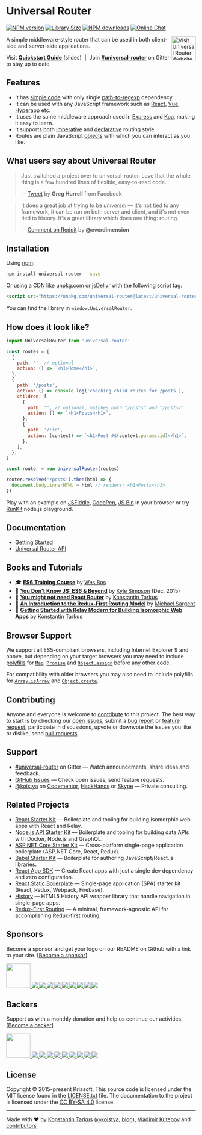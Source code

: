 # Universal Router

[![NPM version](https://img.shields.io/npm/v/universal-router.svg?maxAge=3600)](https://www.npmjs.com/package/universal-router)
[![Library Size](http://img.badgesize.io/kriasoft/universal-router/master/dist/universal-router.min.js.svg?compression=gzip&label=size&maxAge=3600)](https://bundlephobia.com/result?p=universal-router)
[![NPM downloads](https://img.shields.io/npm/dm/universal-router.svg?maxAge=3600)](https://npm-stat.com/charts.html?package=universal-router)
[![Online Chat](https://badges.gitter.im/kriasoft/universal-router.svg)](https://gitter.im/kriasoft/universal-router)

<a href="https://www.kriasoft.com/universal-router/" target="_blank">
  <img width="64" height="64" align="right" alt="Visit Universal Router Website"
  src="https://rawgit.com/kriasoft/universal-router/master/logo.svg" />
</a>

A simple middleware-style router that can be used in both client-side and server-side applications.

Visit **[Quickstart Guide](http://slides.com/koistya/universal-router)** (slides) &nbsp;|&nbsp;
Join **[#universal-router](https://gitter.im/kriasoft/universal-router)** on Gitter to stay up to date

## Features

* It has [simple code](https://github.com/kriasoft/universal-router/blob/master/src/UniversalRouter.js)
  with only single [path-to-regexp](https://github.com/pillarjs/path-to-regexp) dependency.
* It can be used with any JavaScript framework such as
  [React](https://reactjs.org/), [Vue](https://vuejs.org/), [Hyperapp](https://hyperapp.js.org/) etc.
* It uses the same middleware approach used in [Express](http://expressjs.com/) and [Koa](http://koajs.com/),
  making it easy to learn.
* It supports both [imperative](https://en.wikipedia.org/wiki/Imperative_programming) and
  [declarative](https://en.wikipedia.org/wiki/Declarative_programming) routing style.
* Routes are plain JavaScript
  [objects](https://developer.mozilla.org/en-US/docs/Web/JavaScript/Reference/Operators/Object_initializer)
  with which you can interact as you like.

## What users say about Universal Router

> Just switched a project over to universal-router.
> Love that the whole thing is a few hundred lines of flexible, easy-to-read code.
>
> -- [Tweet](https://twitter.com/wincent/status/862115805378494464) by **Greg Hurrell** from Facebook

> It does a great job at trying to be _universal_ — it's not tied to any framework,
> it can be run on both server and client, and it's not even tied to history.
> It's a great library which does one thing: routing.
>
> -- [Comment on Reddit](https://www.reddit.com/r/reactjs/comments/5xhw3o#form-t1_dejkw4p367)
> by **@everdimension**

## Installation

Using [npm](https://www.npmjs.com/package/universal-router):

```bash
npm install universal-router --save
```

Or using a [CDN](https://en.wikipedia.org/wiki/Content_delivery_network) like
[unpkg.com](https://unpkg.com/universal-router@latest/universal-router.min.js) or
[jsDelivr](https://cdn.jsdelivr.net/npm/universal-router@latest/universal-router.min.js)
with the following script tag:

```html
<script src="https://unpkg.com/universal-router@latest/universal-router.min.js"></script>
```

You can find the library in `window.UniversalRouter`.

## How does it look like?

```js
import UniversalRouter from 'universal-router'

const routes = [
  {
    path: '', // optional
    action: () => `<h1>Home</h1>`,
  },
  {
    path: '/posts',
    action: () => console.log('checking child routes for /posts'),
    children: [
      {
        path: '', // optional, matches both "/posts" and "/posts/"
        action: () => `<h1>Posts</h1>`,
      },
      {
        path: '/:id',
        action: (context) => `<h1>Post #${context.params.id}</h1>`,
      },
    ],
  },
]

const router = new UniversalRouter(routes)

router.resolve('/posts').then(html => {
  document.body.innerHTML = html // renders: <h1>Posts</h1>
})
```

Play with an example on [JSFiddle](https://jsfiddle.net/frenzzy/b0w9mjck/102/),
[CodePen](https://codepen.io/frenzzy/pen/aWLKpb?editors=0010),
[JS Bin](https://jsbin.com/kaluden/3/edit?js,output) in your browser or try
[RunKit](https://runkit.com/frenzzy/universal-router-demo) node.js playground.

## Documentation

* [Getting Started](https://github.com/kriasoft/universal-router/blob/master/docs/getting-started.md)
* [Universal Router API](https://github.com/kriasoft/universal-router/blob/master/docs/api.md)

## Books and Tutorials

* 🎓 **[ES6 Training Course](https://es6.io/friend/konstantin)**
by [Wes Bos](https://twitter.com/wesbos)
* 📗 **[You Don't Know JS: ES6 & Beyond](http://amzn.to/2bFss85)**
by [Kyle Simpson](https://github.com/getify) (Dec, 2015)
* 📄 **[You might not need React Router](https://medium.freecodecamp.org/38673620f3d)**
by [Konstantin Tarkus](https://twitter.com/koistya)
* 📄 **[An Introduction to the Redux-First Routing Model](https://medium.freecodecamp.org/98926ebf53cb)**
by [Michael Sargent](https://twitter.com/michaelksarge)
* 📄 **[Getting Started with Relay Modern for Building Isomorphic Web Apps](https://hackernoon.com/ae049e4e23c1)**
by [Konstantin Tarkus](https://twitter.com/koistya)

## Browser Support

We support all ES5-compliant browsers, including Internet Explorer 9 and above,
but depending on your target browsers you may need to include
[polyfills](https://en.wikipedia.org/wiki/Polyfill_(programming)) for
[`Map`](https://developer.mozilla.org/en-US/docs/Web/JavaScript/Reference/Global_Objects/Map),
[`Promise`](https://developer.mozilla.org/en-US/docs/Web/JavaScript/Reference/Global_Objects/Promise) and
[`Object.assign`](https://developer.mozilla.org/en-US/docs/Web/JavaScript/Reference/Global_Objects/Object/assign)
before any other code.

For compatibility with older browsers you may also need to include polyfills for
[`Array.isArray`](https://developer.mozilla.org/en-US/docs/Web/JavaScript/Reference/Global_Objects/Array/isArray)
and [`Object.create`](https://developer.mozilla.org/en-US/docs/Web/JavaScript/Reference/Global_Objects/Object/create).

## Contributing

Anyone and everyone is welcome to
[contribute](https://github.com/kriasoft/universal-router/blob/master/.github/CONTRIBUTING.md) to this project.
The best way to start is by checking our [open issues](https://github.com/kriasoft/universal-router/issues),
submit a [bug report](https://github.com/kriasoft/universal-router/blob/master/.github/CONTRIBUTING.md#bugs) or
[feature request](https://github.com/kriasoft/universal-router/blob/master/.github/CONTRIBUTING.md#features),
participate in discussions, upvote or downvote the issues you like or dislike, send [pull
requests](https://github.com/kriasoft/universal-router/blob/master/.github/CONTRIBUTING.md#pull-requests).

## Support

* [#universal-router](https://gitter.im/kriasoft/universal-router) on Gitter —
  Watch announcements, share ideas and feedback.
* [GitHub Issues](https://github.com/kriasoft/universal-router/issues) —
  Check open issues, send feature requests.
* [@koistya](https://twitter.com/koistya) on [Codementor](https://www.codementor.io/koistya),
  [HackHands](https://hackhands.com/koistya/)
  or [Skype](https://hatscripts.com/addskype?koistya) — Private consulting.

## Related Projects

* [React Starter Kit](https://github.com/kriasoft/react-starter-kit) —
  Boilerplate and tooling for building isomorphic web apps with React and Relay.
* [Node.js API Starter Kit](https://github.com/kriasoft/nodejs-api-starter) —
  Boilerplate and tooling for building data APIs with Docker, Node.js and GraphQL.
* [ASP.NET Core Starter Kit](https://github.com/kriasoft/aspnet-starter-kit) —
  Cross-platform single-page application boilerplate (ASP.NET Core, React, Redux).
* [Babel Starter Kit](https://github.com/kriasoft/babel-starter-kit) —
  Boilerplate for authoring JavaScript/React.js libraries.
* [React App SDK](https://github.com/kriasoft/react-app) —
  Create React apps with just a single dev dependency and zero configuration.
* [React Static Boilerplate](https://github.com/kriasoft/react-static-boilerplate) —
  Single-page application (SPA) starter kit (React, Redux, Webpack, Firebase).
* [History](https://github.com/ReactTraining/history) —
  HTML5 History API wrapper library that handle navigation in single-page apps.
* [Redux-First Routing](https://github.com/mksarge/redux-first-routing) —
  A minimal, framework-agnostic API for accomplishing Redux-first routing.

## Sponsors

Become a sponsor and get your logo on our README on Github with a link to your site.
[[Become a sponsor](https://opencollective.com/universal-router#sponsor)]

<a href="https://opencollective.com/universal-router/sponsor/0/website" target="_blank">
  <img src="https://opencollective.com/universal-router/sponsor/0/avatar.svg?2018-01-26" height="64">
</a>
<a href="https://opencollective.com/universal-router/sponsor/1/website" target="_blank">
  <img src="https://opencollective.com/universal-router/sponsor/1/avatar.svg?2018-01-26">
</a>
<a href="https://opencollective.com/universal-router/sponsor/2/website" target="_blank">
  <img src="https://opencollective.com/universal-router/sponsor/2/avatar.svg?2018-01-26">
</a>
<a href="https://opencollective.com/universal-router/sponsor/3/website" target="_blank">
  <img src="https://opencollective.com/universal-router/sponsor/3/avatar.svg?2018-01-26">
</a>
<a href="https://opencollective.com/universal-router/sponsor/4/website" target="_blank">
  <img src="https://opencollective.com/universal-router/sponsor/4/avatar.svg?2018-01-26">
</a>
<a href="https://opencollective.com/universal-router/sponsor/5/website" target="_blank">
  <img src="https://opencollective.com/universal-router/sponsor/5/avatar.svg?2018-01-26">
</a>
<a href="https://opencollective.com/universal-router/sponsor/6/website" target="_blank">
  <img src="https://opencollective.com/universal-router/sponsor/6/avatar.svg?2018-01-26">
</a>
<a href="https://opencollective.com/universal-router/sponsor/7/website" target="_blank">
  <img src="https://opencollective.com/universal-router/sponsor/7/avatar.svg?2018-01-26">
</a>
<a href="https://opencollective.com/universal-router/sponsor/8/website" target="_blank">
  <img src="https://opencollective.com/universal-router/sponsor/8/avatar.svg?2018-01-26">
</a>
<a href="https://opencollective.com/universal-router/sponsor/9/website" target="_blank">
  <img src="https://opencollective.com/universal-router/sponsor/9/avatar.svg?2018-01-26">
</a>

## Backers

Support us with a monthly donation and help us continue our activities.
[[Become a backer](https://opencollective.com/universal-router#backer)]

<a href="https://opencollective.com/universal-router/backer/0/website" target="_blank">
  <img src="https://opencollective.com/universal-router/backer/0/avatar.svg?2018-01-26" height="64">
</a>
<a href="https://opencollective.com/universal-router/backer/1/website" target="_blank">
  <img src="https://opencollective.com/universal-router/backer/1/avatar.svg?2018-01-26">
</a>
<a href="https://opencollective.com/universal-router/backer/2/website" target="_blank">
  <img src="https://opencollective.com/universal-router/backer/2/avatar.svg?2018-01-26">
</a>
<a href="https://opencollective.com/universal-router/backer/3/website" target="_blank">
  <img src="https://opencollective.com/universal-router/backer/3/avatar.svg?2018-01-26">
</a>
<a href="https://opencollective.com/universal-router/backer/4/website" target="_blank">
  <img src="https://opencollective.com/universal-router/backer/4/avatar.svg?2018-01-26">
</a>
<a href="https://opencollective.com/universal-router/backer/5/website" target="_blank">
  <img src="https://opencollective.com/universal-router/backer/5/avatar.svg?2018-01-26">
</a>
<a href="https://opencollective.com/universal-router/backer/6/website" target="_blank">
  <img src="https://opencollective.com/universal-router/backer/6/avatar.svg?2018-01-26">
</a>
<a href="https://opencollective.com/universal-router/backer/7/website" target="_blank">
  <img src="https://opencollective.com/universal-router/backer/7/avatar.svg?2018-01-26">
</a>
<a href="https://opencollective.com/universal-router/backer/8/website" target="_blank">
  <img src="https://opencollective.com/universal-router/backer/8/avatar.svg?2018-01-26">
</a>
<a href="https://opencollective.com/universal-router/backer/9/website" target="_blank">
  <img src="https://opencollective.com/universal-router/backer/9/avatar.svg?2018-01-26">
</a>

## License

Copyright © 2015-present Kriasoft.
This source code is licensed under the MIT license found in the
[LICENSE.txt](https://github.com/kriasoft/universal-router/blob/master/LICENSE.txt) file.
The documentation to the project is licensed under the
[CC BY-SA 4.0](http://creativecommons.org/licenses/by-sa/4.0/) license.

---
Made with ♥ by
[Konstantin Tarkus](https://github.com/koistya)
([@koistya](https://twitter.com/koistya), [blog](https://medium.com/@tarkus)),
[Vladimir Kutepov](https://github.com/frenzzy)
and [contributors](https://github.com/kriasoft/universal-router/graphs/contributors)
